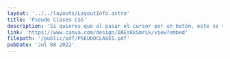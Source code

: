 ```yaml
---
layout: '../../layouts/LayoutInfo.astro'
title: 'Pseudo Clases CSS'
description: 'Si quieres que al pasar el cursor por un botón, este se vuelva rojo, necesitas leer esto.'
link: 'https://www.canva.com/design/DAEsKkSmrLk/view?embed'
filepath: '/public/pdf/PSEUDOCLASES.pdf'
pubDate: 'Jul 08 2022'
---
```

